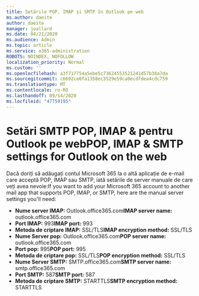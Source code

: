 ```yaml
---
title: Setările POP, IMAP și SMTP în Outlook pe web
ms.author: daeite
author: daeite
manager: joallard
ms.date: 04/21/2020
ms.audience: Admin
ms.topic: article
ms.service: o365-administration
ROBOTS: NOINDEX, NOFOLLOW
localization_priority: Normal
ms.custom: ''
ms.openlocfilehash: a3f717754a5ebe5c73624553521241d57b38a7da
ms.sourcegitcommit: c6692ce0fa1358ec3529e59ca0ecdfdea4cdc759
ms.translationtype: MT
ms.contentlocale: ro-RO
ms.lasthandoff: 09/14/2020
ms.locfileid: "47759195"
---
```

# <a name="pop-imap--smtp-settings-for-outlook-on-the-web"></a><span data-ttu-id="84af1-102">Setări SMTP POP, IMAP & pentru Outlook pe web</span><span class="sxs-lookup"><span data-stu-id="84af1-102">POP, IMAP & SMTP settings for Outlook on the web</span></span>

<span data-ttu-id="84af1-103">Dacă doriți să adăugați contul Microsoft 365 la o altă aplicație de e-mail care acceptă POP, IMAP sau SMTP, iată setările de server manuale de care veți avea nevoie:</span><span class="sxs-lookup"><span data-stu-id="84af1-103">If you want to add your Microsoft 365 account to another mail app that supports POP, IMAP, or SMTP, here are the manual server settings you'll need:</span></span>
  
- <span data-ttu-id="84af1-104">**Nume server IMAP:** Outlook.office365.com</span><span class="sxs-lookup"><span data-stu-id="84af1-104">**IMAP server name:** outlook.office365.com</span></span>
- <span data-ttu-id="84af1-105">**Port IMAP:** 993</span><span class="sxs-lookup"><span data-stu-id="84af1-105">**IMAP port:** 993</span></span>
- <span data-ttu-id="84af1-106">**Metoda de criptare IMAP:** SSL/TLS</span><span class="sxs-lookup"><span data-stu-id="84af1-106">**IMAP encryption method:** SSL/TLS</span></span>
- <span data-ttu-id="84af1-107">**Nume Server pop:** Outlook.office365.com</span><span class="sxs-lookup"><span data-stu-id="84af1-107">**POP server name:** outlook.office365.com</span></span>  
- <span data-ttu-id="84af1-108">**Port pop:** 995</span><span class="sxs-lookup"><span data-stu-id="84af1-108">**POP port:** 995</span></span>  
- <span data-ttu-id="84af1-109">**Metoda de criptare pop:** SSL/TLS</span><span class="sxs-lookup"><span data-stu-id="84af1-109">**POP encryption method:** SSL/TLS</span></span>  
- <span data-ttu-id="84af1-110">**Nume Server SMTP:** SMTP.office365.com</span><span class="sxs-lookup"><span data-stu-id="84af1-110">**SMTP server name:** smtp.office365.com</span></span>
- <span data-ttu-id="84af1-111">**Port SMTP:** 587</span><span class="sxs-lookup"><span data-stu-id="84af1-111">**SMTP port:** 587</span></span>
- <span data-ttu-id="84af1-112">**Metoda de criptare SMTP:** STARTTLS</span><span class="sxs-lookup"><span data-stu-id="84af1-112">**SMTP encryption method:** STARTTLS</span></span>